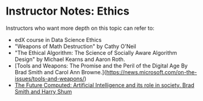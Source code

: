 # Instructor Notes:  Ethics

Instructors who want more depth on this topic can refer to:
* edX course in Data Science Ethics
* "Weapons of Math Destruction" by Cathy O'Neil
* "The Ethical Algorithm:  The Science of Socially Aware Algorithm Design" by Michael Kearns and Aaron Roth.
* [Tools and Weapons: The Promise and the Peril of the Digital Age By Brad Smith and Carol Ann Browne.]{https://news.microsoft.com/on-the-issues/tools-and-weapons/)
* [The Future Computed: Artificial Intelligence and its role in society. Brad Smith and Harry Shum](https://blogs.microsoft.com/wp-content/uploads/2018/02/The-Future-Computed_2.8.18.pdf)

